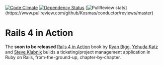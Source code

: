 [![Code Climate](https://codeclimate.com/github/Kosmas/conductor.png)](https://codeclimate.com/github/Kosmas/conductor)
[![Dependency Status](https://gemnasium.com/Kosmas/conductor.png)](https://gemnasium.com/Kosmas/conductor)
[![PullReview stats](https://www.pullreview.com/github/Kosmas/conductor/badges/master.svg?)](https://www.pullreview.com/github/Kosmas/conductor/reviews/master)

# Rails 4 in Action
The **soon to be released** [Rails 4 in Action](http://www.manning.com/bigg2/) book by [Ryan Bigg](https://twitter.com/ryanbigg), [Yehuda Katz](https://twitter.com/wycats) and [Steve Klabnik](https://twitter.com/steveklabnik) builds a ticketing/project management application in Ruby on Rails, from-the-ground-up, chapter-by-chapter.
